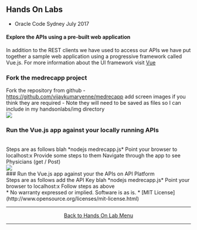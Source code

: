 ## Hands On Labs

- Oracle Code Sydney July 2017

#### Explore the APIs using a pre-built web application

In addition to the REST clients we have used to access our APIs we have put together a sample web application using a progressive framework called Vue.js. For more information about the UI framework visit [Vue](https://vuejs.org)

### Fork the medrecapp project
Fork the repository from github - https://github.com/vijaykumaryenne/medrecapp
add screen images if you think they are required - 
Note they will need to be saved as files so I can include in my handsonlabs/img directory
<br>
<img src="./img/medrecui1.PNG"/>
<br>
### Run the Vue.js app against your locally running APIs
<br>
Steps are as follows
blah
*nodejs medrecapp.js*
Point your browser to localhost:x
Provide some steps to them Navigate through the app to see Physicians (get / Post)
<br>
<img src="./img/pictureN.PNG" />
<br>
### Run the Vue.js app against your the APIs on API Platform
<br>
Steps are as follows
add the API Key 
blah
*nodejs medrecapp.js*
Point your browser to localhost:x
Follow steps as above
<br>
* No warranty expressed or implied.  Software is as is.
* [MIT License](http://www.opensource.org/licenses/mit-license.html)
<br>
<hr />
<center>
<a href="../../handsonlabs" class="btn" >Back to Hands On Lab Menu</a>
<center/>
<hr />

